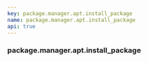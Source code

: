 ```yaml
---
key: package.manager.apt.install_package
name: package.manager.apt.install_package
api: true
---
```


### package.manager.apt.install_package
